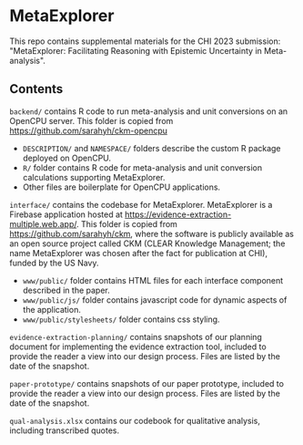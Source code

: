 # MetaExplorer

This repo contains supplemental materials for the CHI 2023 submission: "MetaExplorer: Facilitating Reasoning with Epistemic Uncertainty in Meta-analysis".

## Contents

`backend/` contains R code to run meta-analysis and unit conversions on an OpenCPU server. This folder is copied from https://github.com/sarahyh/ckm-opencpu

- `DESCRIPTION/` and `NAMESPACE/` folders describe the custom R package deployed on OpenCPU.
- `R/` folder contains R code for meta-analysis and unit conversion calculations supporting MetaExplorer.
- Other files are boilerplate for OpenCPU applications.

`interface/` contains the codebase for MetaExplorer. MetaExplorer is a Firebase application hosted at https://evidence-extraction-multiple.web.app/. This folder is copied from https://github.com/sarahyh/ckm, where the software is publicly available as an open source project called CKM (CLEAR Knowledge Management; the name MetaExplorer was chosen after the fact for publication at CHI), funded by the US Navy.

- `www/public/` folder contains HTML files for each interface component described in the paper.
- `www/public/js/` folder contains javascript code for dynamic aspects of the application.
- `www/public/stylesheets/` folder contains css styling.

`evidence-extraction-planning/` contains snapshots of our planning document for implementing the evidence extraction tool, included to provide the reader a view into our design process. Files are listed by the date of the snapshot.

`paper-prototype/` contains snapshots of our paper prototype, included to provide the reader a view into our design process. Files are listed by the date of the snapshot.

`qual-analysis.xlsx` contains our codebook for qualitative analysis, including transcribed quotes.
